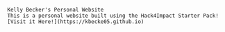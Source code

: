     Kelly Becker's Personal Website
    This is a personal website built using the Hack4Impact Starter Pack!
    [Visit it Here!](https://kbecke05.github.io)